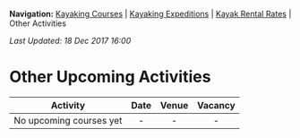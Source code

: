 **Navigation:** [Kayaking Courses](index) &#124; [Kayaking Expeditions](expedition) &#124; [Kayak Rental Rates](rental) &#124; Other Activities

_Last Updated: 18 Dec 2017 16:00_
# Other Upcoming Activities

Activity | Date | Venue | Vacancy
:---:|:---:|:---:|:---:
No upcoming courses yet|-|-|-

